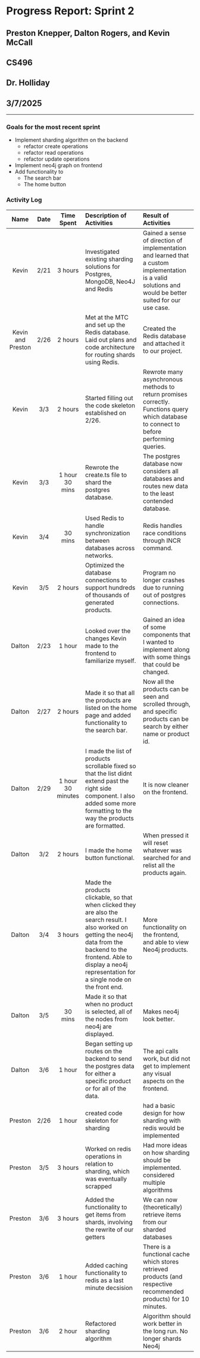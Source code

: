 # Progress Report: Sprint 2

## Preston Knepper, Dalton Rogers, and Kevin McCall

## CS496

## Dr. Holliday

## 3/7/2025

---

### Goals for the most recent sprint

- Implement sharding algorithm on the backend
    - refactor create operations
    - refactor read operations
    - refactor update operations
- Implement neo4j graph on frontend
- Add functionality to 
    - The search bar
    - The home button


### Activity Log

|        Name        | Date |   Time Spent   | Description of Activities                                                                                          | Result of Activities                                                                                                                                     |
| :----------------: | :--: | :------------: | :----------------------------------------------------------------------------------------------------------------- | :------------------------------------------------------------------------------------------------------------------------------------------------------- |
|       Kevin        | 2/21 |    3 hours     | Investigated existing sharding solutions for Postgres, MongoDB, Neo4J and Redis                                    | Gained a sense of direction of implementation and learned that a custom implementation is a valid solutions and would be better suited for our use case. |
| Kevin and Preston  | 2/26 |    2 hours     | Met at the MTC and set up the Redis database. Laid out plans and code architecture for routing shards using Redis. | Created the Redis database and attached it to our project.                                                                                               |
|       Kevin        | 3/3  |    2 hours     | Started filling out the code skeleton established on 2/26.                                                         | Rewrote many asynchronous methods to return promises correctly. Functions query which database to connect to before performing queries.                  |
|       Kevin        | 3/3  | 1 hour 30 mins | Rewrote the create.ts file to shard the postgres database.                                                         | The postgres database now considers all databases and routes new data to the least contended database.                                                   |
|       Kevin        | 3/4  |    30 mins     | Used Redis to handle synchronization between databases across networks.                                            | Redis handles race conditions through INCR command.                                                                                                      |
|       Kevin        | 3/5  |    2 hours     | Optimized the database connections to support hundreds of thousands of generated products.                         | Program no longer crashes due to running out of postgres connections.                                                                                    |
| Dalton | 2/23 | 1 hour | Looked over the changes Kevin made to the frontend to familiarize myself. | Gained an idea of some components that I wanted to implement along with some things that could be changed. |
| Dalton | 2/27 | 2 hours | Made it so that all the products are listed on the home page and added functionality to the search bar. | Now all the products can be seen and scrolled through, and specific products can be search by either name or product id. |
| Dalton | 2/29 | 1 hour 30 minutes | I made the list of products scrollable fixed so that the list didnt extend past the right side component. I also added some more formatting to the way the products are formatted. | It is now cleaner on the frontend. |
| Dalton | 3/2 | 2 hours | I made the home button functional. | When pressed it will reset whatever was searched for and relist all the products again. |
| Dalton | 3/4 | 3 hours | Made the products clickable, so that when clicked they are also the search result. I also worked on getting the neo4j data from the backend to the frontend. Able to display a neo4j representation for a single node on the front end. | More functionality on the frontend, and able to view Neo4j products. |
| Dalton | 3/5 | 30 mins | Made it so that when no product is selected, all of the nodes from neo4j are displayed. | Makes neo4j look better. |
| Dalton | 3/6 | 1 hour | Began setting up routes on the backend to send the postgres data for either a specific product or for all of the data. | The api calls work, but did not get to implement any visual aspects on the frontend. |
| Preston | 2/26 | 1 hour | created code skeleton for sharding | had a basic design for how sharding with redis would be implemented |
| Preston | 3/5 | 3 hours | Worked on redis operations in relation to sharding, which was eventually scrapped | Had more ideas on how sharding should be implemented. considered multiple algorithms |
| Preston | 3/6 | 3 hours | Added the functionality to get items from shards, involving the rewrite of our getters | We can now (theoretically) retrieve items from our sharded databases |
| Preston | 3/6 | 1 hour | Added caching functionality to redis as a last minute decsision | There is a functional cache which stores retrieved products (and respective recommended products) for 10 minutes. |
| Preston | 3/6 | 2 hour | Refactored sharding algorithm | Algorithm should work better in the long run. No longer shards Neo4j |